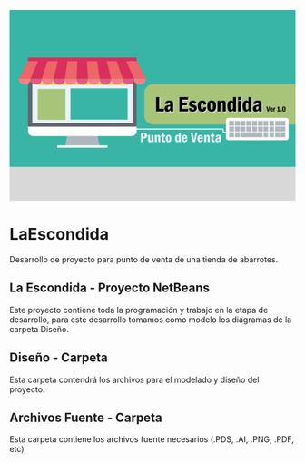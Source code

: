 ![LaEscondida](https://raw.githubusercontent.com/Shift-F6/LaEscondida/master/LaEscondida/src/Images/SplashScreen.png)

# LaEscondida
Desarrollo de proyecto para punto de venta de una tienda de abarrotes.

## La Escondida - Proyecto NetBeans ##
Este proyecto contiene toda la programación y trabajo en la etapa de desarrollo, para este desarrollo tomamos como modelo los diagramas de la carpeta Diseño.

## Diseño - Carpeta ##
Esta carpeta contendrá los archivos para el modelado y diseño del proyecto.

## Archivos Fuente - Carpeta ##
Esta carpeta contiene los archivos fuente necesarios (.PDS, .AI, .PNG, .PDF, etc)